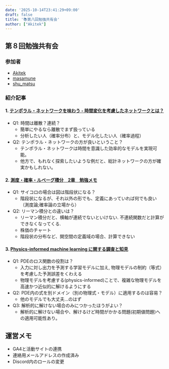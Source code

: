 ```yaml
---
date: '2025-10-14T23:41:29+09:00'
draft: false
title: '📚第八回勉強共有会'
author: ["Akitek"]
---
```


## 第８回勉強共有会

### 参加者
- [Akitek](https://zenn.dev/akitek)
- [masamune](https://zenn.dev/soyster)
- [shu_matsu](https://zenn.dev/dozenkomeda)

### 紹介記事
#### 1. [テンポラル・ネットワークを味わう - 時間変化を考慮したネットワークとは？](https://zenn.dev/akitek/articles/31cf7ac40f3e11)
- Q1: 時間は離散？連続？
    - 簡単にやるなら離散でまず扱っている
    - 分析したい人（確率分布）と、モデル化したい人（確率過程）
- Q2: テンポラル・ネットワークの方が良いということ？
    - テンポラル・ネットワークは時間を意識した効率的なモデルを実現可能。
    - 他方で、もれなく探索したいような例だと、総計ネットワークの方が確実かもしれない。
#### 2. [測度・確率・ルベーグ積分　2章　勉強メモ](https://zenn.dev/dozenkomeda/articles/189c5a91bbdbf0)
- Q1: サイコロの場合は図は階段状になる？
    - 階段状になるが、それ以外の形でも、定義にあっていれば何でも良い（測度論;確率論の立場から）
- Q2: リーマン積分との違いは？
    - リーマン積分だと、横軸が連続でないといけない. 不連続関数だと計算ができなくなってくる. 
    - 株価のチャート
    - 階段状の分布など、開空間の定義域の場合、計算できない

#### 3. [Physics-informed machine learning に関する調査と知見](https://zenn.dev/soyster/articles/490705dfb65b1e)
- Q1: PDEのロス関数の役割は？
    - 入力に対し出力を予測する学習モデルに加え, 物理モデルの制約（等式）を考慮した予測誤差をくわえる
    - 物理モデルを考慮する(physics-informed)ことで、複雑な物理モデルを高速かつ近似的に解けるようにする
- Q2: PDE内の式を別ドメイン（別の物理式・モデル）に適用するのは容易？
    - 他のモデルでも大丈夫...のはず
- Q3: 解析的に解けない場合のみにつかったほうがよい？
    - 解析的に解けない場合や、解けるけど時間がかかる問題(初期値問題)への適用可能性あり。

## 運営メモ
- GA4と活動サイトの連携
- 連絡用メールアドレスの作成済み
- Discord内のロールの変更
 
